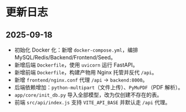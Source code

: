 # 更新日志

## 2025-09-18
- 初始化 Docker 化：新增 `docker-compose.yml`，编排 MySQL/Redis/Backend/Frontend/Seed。
- 新增后端 `Dockerfile`，使用 `uvicorn` 运行 FastAPI。
- 新增前端 `Dockerfile`，构建产物用 Nginx 托管并反代 `/api`。
- 新增 `frontend/nginx.conf` 代理 `/api` → `backend:8000`。
- 后端依赖增加：`python-multipart`（文件上传）、`PyMuPDF`（PDF 解析）。
- `app/core/init_db.py` 导入全部模型，改为仅创建不存在的表。
- 前端 `src/api/index.js` 支持 `VITE_API_BASE` 并默认走 `/api` 代理。
